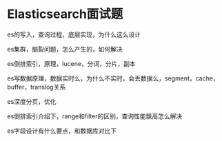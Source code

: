
# Elasticsearch面试题

es的写入，查询过程，底层实现，为什么这么设计

es集群，脑裂问题，怎么产生的，如何解决    

es倒排索引，原理，lucene，分词，分片，副本 

es写数据原理，数据实时么，为什么不实时，会丢数据么，segment，cache，buffer，translog关系 

es深度分页，优化

es倒排索引介绍下，range和filter的区别，查询性能飘高怎么解决

es字段设计有什么要点，和数据库对比下

